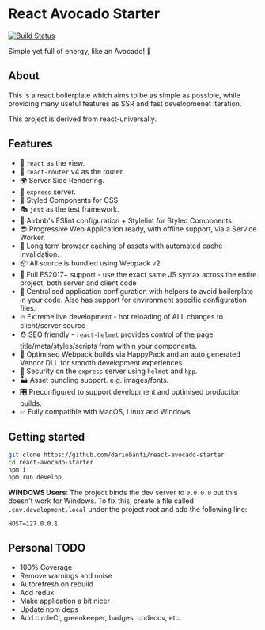 # React Avocado Starter

[![Build Status](https://travis-ci.org/dariobanfi/react-avocado-starter.svg?branch=master)](https://travis-ci.org/dariobanfi/react-avocado-starter.svg?branch=master)

Simple yet full of energy, like an Avocado! 🥑

## About

This is a react boilerplate which aims to be as simple as possible, while providing many useful features as SSR and fast developmenet iteration. 

This project is derived from react-universally.

## Features

  - 👀 `react` as the view.
  - 🔀 `react-router` v4 as the router.
  - 🌍 Server Side Rendering.
  - 🚄 `express` server.
  - 💅 Styled Components for CSS.
  - 🎭 `jest` as the test framework.
  - 💄 Airbnb's ESlint configuration + Stylelint for Styled Components.
  - 😎 Progressive Web Application ready, with offline support, via a Service Worker.
  - 🐘 Long term browser caching of assets with automated cache invalidation.
  - 📦 All source is bundled using Webpack v2.
  - 🚀 Full ES2017+ support - use the exact same JS syntax across the entire project, both server and client code
  - 🔧 Centralised application configuration with helpers to avoid boilerplate in your code. Also has support for environment specific configuration files.
  - 🔥 Extreme live development - hot reloading of ALL changes to client/server source
  - ⛑ SEO friendly - `react-helmet` provides control of the page title/meta/styles/scripts from within your components.
  - 🤖 Optimised Webpack builds via HappyPack and an auto generated Vendor DLL for smooth development experiences.
  - 👮 Security on the `express` server using `helmet` and `hpp`.
  - 🏜 Asset bundling support. e.g. images/fonts.
  - 🎛 Preconfigured to support development and optimised production builds.
  - ✅ Fully compatible with MacOS, Linux and Windows


## Getting started

```bash
git clone https://github.com/dariobanfi/react-avocado-starter 
cd react-avocado-starter
npm i
npm run develop
```

**WINDOWS Users**: The project binds the dev server to `0.0.0.0` but this doesn't work for Windows.
To fix this, create a file called `.env.development.local` under the project root and add the following line:

`HOST=127.0.0.1`

## Personal TODO

- 100% Coverage
- Remove warnings and noise
- Autorefresh on rebuild
- Add redux
- Make application a bit nicer
- Update npm deps
- Add circleCI, greenkeeper, badges, codecov, etc.
